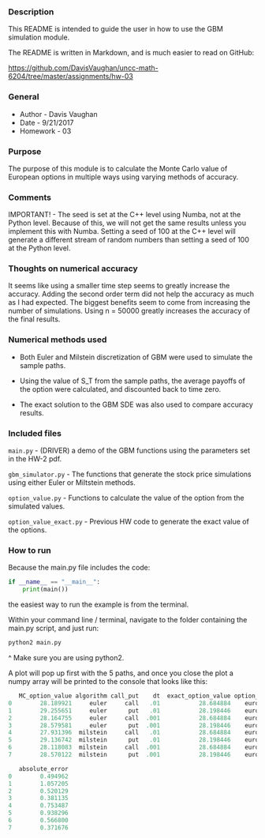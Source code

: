 ### Description

This README is intended to guide the user in how to use the GBM simulation module.

The README is written in Markdown, and is much easier to read on GitHub:

https://github.com/DavisVaughan/uncc-math-6204/tree/master/assignments/hw-03

### General

* Author   - Davis Vaughan
* Date     - 9/21/2017
* Homework - 03

### Purpose

The purpose of this module is to calculate the Monte Carlo value of European options in multiple
ways using varying methods of accuracy.

### Comments

IMPORTANT! - The seed is set at the C++ level using Numba, not at the Python level. Because of this,
we will not get the same results unless you implement this with Numba. Setting a seed of 100 at 
the C++ level will generate a different stream of random numbers than setting a seed of 100 at 
the Python level.

### Thoughts on numerical accuracy

It seems like using a smaller time step seems to greatly increase the accuracy.
Adding the second order term did not help the accuracy as much as I had expected.
The biggest benefits seem to come from increasing the number of simulations.
Using n = 50000 greatly increases the accuracy of the final results.

### Numerical methods used 

* Both Euler and Milstein discretization of GBM were used to simulate the sample paths. 

* Using the value of S_T from the sample paths, the average payoffs of the option were calculated,
and discounted back to time zero.

* The exact solution to the GBM SDE was also used to compare accuracy results.

### Included files

`main.py`         - (DRIVER) a demo of the GBM functions using the parameters set in the HW-2 pdf.

`gbm_simulator.py` - The functions that generate the stock price simulations using either
 Euler or Miltstein methods.
 
`option_value.py` - Functions to calculate the value of the option from the simulated values.
 
`option_value_exact.py` - Previous HW code to generate the exact value of the options.

### How to run 

Because the main.py file includes the code:

```python
if __name__ == "__main__":
    print(main())
```

the easiest way to run the example is from the terminal.

Within your command line / terminal, navigate to the folder containing the main.py script, and just run:

```bash
python2 main.py
```

^ Make sure you are using python2.

A plot will pop up first with the 5 paths, and once you close the plot a numpy array
will be printed to the console that looks like this:

```python
   MC_option_value algorithm call_put    dt  exact_option_value option_type  \
0        28.189921     euler     call   .01           28.684884    european   
1        29.255651     euler      put   .01           28.198446    european   
2        28.164755     euler     call  .001           28.684884    european   
3        28.579581     euler      put  .001           28.198446    european   
4        27.931396  milstein     call   .01           28.684884    european   
5        29.136742  milstein      put   .01           28.198446    european   
6        28.118083  milstein     call  .001           28.684884    european   
7        28.570122  milstein      put  .001           28.198446    european   

   absolute_error  
0        0.494962  
1        1.057205  
2        0.520129  
3        0.381135  
4        0.753487  
5        0.938296  
6        0.566800  
7        0.371676 
```
